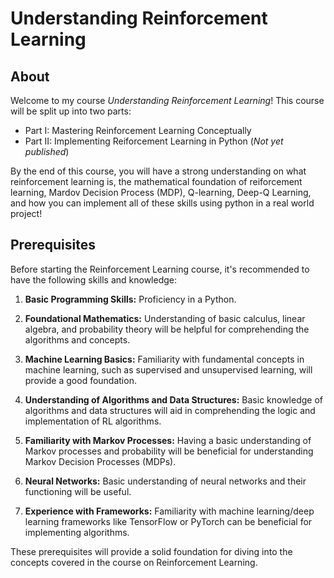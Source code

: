 # Understanding Reinforcement Learning


## About
Welcome to my course *Understanding Reinforcement Learning*! This course will be split up into two parts:
* Part I: Mastering Reinforcement Learning Conceptually
* Part II: Implementing Reiforcement Learning in Python (*Not yet published*)

By the end of this course, you will have a strong understanding on what reinforcement learning is, the mathematical foundation of reiforcement learning, Mardov Decision Process (MDP), Q-learning, Deep-Q Learning, and how you can implement all of these skills using python in a real world project!

## Prerequisites

Before starting the Reinforcement Learning course, it's recommended to have the following skills and knowledge:

1. **Basic Programming Skills:** Proficiency in a Python.

2. **Foundational Mathematics:** Understanding of basic calculus, linear algebra, and probability theory will be helpful for comprehending the algorithms and concepts.

3. **Machine Learning Basics:** Familiarity with fundamental concepts in machine learning, such as supervised and unsupervised learning, will provide a good foundation.

4. **Understanding of Algorithms and Data Structures:** Basic knowledge of algorithms and data structures will aid in comprehending the logic and implementation of RL algorithms.

5. **Familiarity with Markov Processes:** Having a basic understanding of Markov processes and probability will be beneficial for understanding Markov Decision Processes (MDPs).

6. **Neural Networks:** Basic understanding of neural networks and their functioning will be useful.
   
7. **Experience with Frameworks:** Familiarity with machine learning/deep learning frameworks like TensorFlow or PyTorch can be beneficial for implementing algorithms.

These prerequisites will provide a solid foundation for diving into the concepts covered in the course on Reinforcement Learning.



